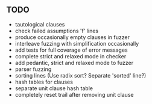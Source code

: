 TODO
----

- tautological clauses
- check failed assumptions 'f' lines
- produce occasionally empty clauses in fuzzer
- interleave fuzzing with simplification occasionally
- add tests for full coverage of error messages
- complete strict and relaxed mode in checker
- add pedantic, strict and relaxed mode to fuzzer
- parser fuzzing
- sorting lines (Use radix sort? Separate 'sorted' line?)
- hash tables for clauses
- separate unit clause hash table
- completely reset trail after removing unit clause
